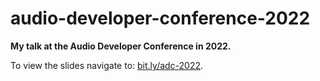 # audio-developer-conference-2022

**My talk at the Audio Developer Conference in 2022.**

To view the slides navigate to: [bit.ly/adc-2022](https://bit.ly/adc-2022).
